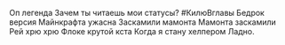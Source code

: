 Оп легенда
Зачем ты читаешь мои статусы?
#КилюВглавы
Бедрок версия Майнкрафта ужасна
Заскамили мамонта
Мамонта заскамили
Рей хрю хрю
Флоке крутой кста
Когда я стану хелпером
Ладно.
